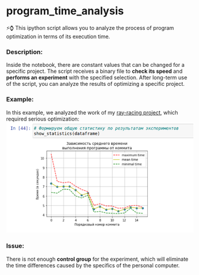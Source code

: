 # program_time_analysis
:zap::watch: This ipython script allows you to analyze the process of program optimization in terms of its execution time.

### Description:
Inside the notebook, there are constant values that can be changed for a specific project. The script receives a binary file to <b>check its speed</b> and <b>performs an experiment</b> with the specified selection. After long-term use of the script, you can analyze the results of optimizing a specific project.

### Example:
In this example, we analyzed the work of my <a href="https://github.com/zkerriga/miniRT">ray-racing project</a>, which required serious optimization:
![miniRT](https://github.com/zkerriga/program_time_analysis/blob/master/results_example.png)

### Issue:
There is not enough <b>control group</b> for the experiment, which will eliminate the time differences caused by the specifics of the personal computer.
